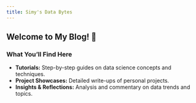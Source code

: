 ```yaml
---
title: Simy's Data Bytes
---
```



## Welcome to My Blog! 🎉


### What You’ll Find Here

- **Tutorials:** Step-by-step guides on data science concepts and techniques.
- **Project Showcases:** Detailed write-ups of personal projects.
- **Insights & Reflections:** Analysis and commentary on data trends and topics.

